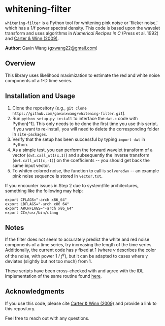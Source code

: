 # whitening-filter

`whitening-filter` is a Python tool for whitening pink noise or 'flicker noise,' which has a 1/f power spectral density. This code is based upon the wavelet transform and uses algorithms in *Numerical Recipes in C* (Press et al. 1992) and [Carter & Winn (2009)](https://ui.adsabs.harvard.edu/abs/2009ApJ...704...51C/abstract). 

**Author**: Gavin Wang ([gxwang22@gmail.com](gxwang22@gmail.com))

## Overview

This library uses likelihood maximization to estimate the red and white noise components of a 1-D time series. 

## Installation and Usage

1. Clone the repository (e.g., `git clone https://github.com/gavinxwang/whitening-filter.git`).
2. Run `python setup.py install` to interface the `dwt.c` code with Python[^1]. This only needs to be done the first time you use this script. If you want to re-install, you will need to delete the corresponding folder in `site-packages`.
3. Verify that the setup has been successful by typing `import dwt` in Python.
4. As a simple test, you can perform the forward wavelet transform of a vector (`dwt.call_wt1(x,1)`) and subsequently the inverse transform (`dwt.call_wt1(c,-1)`) on the coefficients -- you should get back the same input vector.
5. To whiten colored noise, the function to call is `solveredwv` -- an example pink noise sequence is stored in `vector.txt`.

If you encounter issues in Step 2 due to system/file architectures, something like the following may help: 
```
export CFLAGS="-arch x86_64"
export LDFLAGS="-arch x86_64"
export ARCHFLAGS="-arch x86_64"
export CC=/usr/bin/clang
```

## Notes

If the filter does not seem to accurately predict the white and red noise components of a time series, try increasing the length of the time series. Additionally, the current code has $\gamma$ fixed at 1 (where $\gamma$ describes the color of the noise, with power 1 / $f^\gamma$), but it can be adapted to cases where $\gamma$ deviates (slightly but not too much) from 1. 

These scripts have been cross-checked with and agree with the IDL implementation of the same routine found [here](https://github.com/zgazak/TAP/tree/master/extra_pro/carter_winn_wavelets).

## Acknowledgments

If you use this code, please cite [Carter & Winn (2009)](https://ui.adsabs.harvard.edu/abs/2009ApJ...704...51C/abstract) and provide a link to this repository.

Feel free to reach out with any questions.
